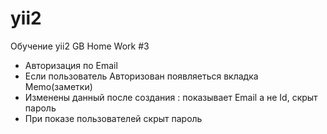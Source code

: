 # yii2
Обучение yii2 GB
Home Work #3
- Авторизация по Email
- Если пользователь Авторизован появляеться вкладка Memo(заметки)
- Изменены данный после создания : показывает Email а не Id, скрыт пароль
- При показе  пользователей скрыт пароль
